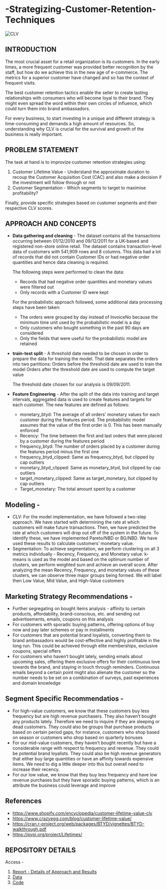 # -Strategizing-Customer-Retention-Techniques

![CLV](https://thumbor.forbes.com/thumbor/fit-in/1200x0/filters%3Aformat%28jpg%29/https%3A%2F%2Fblogs-images.forbes.com%2Fallbusiness%2Ffiles%2F2017%2F06%2Fcustomer-retention-1-1200x800.jpg)
## INTRODUCTION
The most crucial asset for a retail organization is its customers. In the early times, a more frequent customer was provided better recognition by the staff, but how do we achieve this in the new age of e-commerce. The metrics for a superior customer have changed and so has the context of frequent visits.

The best customer retention tactics enable the seller to create lasting relationships with consumers who will become loyal to their brand. They might even spread the word within their own circles of influence, which could turn them into brand ambassadors.

For every business, to start investing in a unique and different strategy is time-consuming and demands a high amount of resources. So, understanding why CLV is crucial for the survival and growth of the business is really important. 

## PROBLEM STATEMENT
The task at hand is to improvize customer retention strategies using:
1. Customer Lifetime Value - Understand the approximate duration to recoup the Customer Acquisition Cost (CAC)  and also make a decision if the investment will follow through or not 
2. Customer Segmentation - Which segments to target to maximise profitability?

Finally, provide specific strategies based on customer segments and their respective CLV scores.

## APPROACH AND CONCEPTS

* **Data gathering and cleaning** - The dataset contains all the transactions occurring between 01/12/2010 and 09/12/2011 for a UK-based and registered non-store online retail. The dataset contains transaction-level data of customers with 541,909 rows and 8 columns.
This data had a lot of records that did not contain Customer IDs or had negative order quantities and hence data cleaning is required.

  The following steps were performed to clean the data:
    * Records that had negative order quantities and monetary values were filtered out
    * Only records with a Customer ID were kept

  For the probabilistic approach followed, some additional data processing steps have been taken:
    * The orders were grouped by day instead of InvoiceNo because the minimum time unit used by the probabilistic model is a day
    * Only customers who bought something in the past 90 days are considered
    * Only the fields that were useful for the probabilistic model are retained

* **train-test split** - A threshold date needed to be chosen in order to prepare the data for training the model. That date separates the orders into two partitions:
Orders before the threshold date are used to train the model
Orders after the threshold date are used to compute the target value
  
  The threshold date chosen for our analysis is 09/09/2011.

* **Feature Engineering** - After the split of the data into training and target intervals, aggregated data is used to create features and targets for each customer.
The new features are defined as follows:
  * monetary_btyd: The average of all orders' monetary values for each customer during the features period. The probabilistic model assumes that the value of the first order is 0. This has been manually enforced
  * Recency: The time between the first and last orders that were placed by a customer during the features period
  * frequency_btyd: The number of orders placed by a customer during the features period minus the first one
  * frequency_btyd_clipped: Same as frequency_btyd, but clipped by cap outliers
  * monetary_btyd_clipped: Same as monetary_btyd, but clipped by cap outliers
  * target_monetary_clipped: Same as target_monetary, but clipped by cap outliers
  * Target_monetary: The total amount spent by a customer 

## **Modeling** - 
  * CLV: For the model implementation, we have followed a two-step approach. We have started with determining the rate at which customers will make future transactions. Then, we have predicted the rate at which customers will drop out off of the system in the future. To identify these, we have implemented Pareto/NBD or BG/NBD. We have used these results to calculate customers’ monetary value.
  * Segmentation: To achieve segmentation, we perform clustering on all 3 metrics individually - Recency, Frequency, and Monetary value. k-means is used as the model and based on the optimum number of clusters, we perform weighted sum and achieve an overall score. After analyzing the mean Recency, Frequency, and monetary values of these clusters, we can observe three major groups being formed. We will label then Low Value, Mid Value, and High-Value customers

## **Marketing Strategy Recommendations** - 
* Further segregating on bought items analysis - affinity to certain products, affordability, brand-conscious, etc. and sending out advertisements, emails, coupons on this analysis 
* For customers with sporadic buying patterns, offering options of buy now and pay later schemes or pay in installments 
* For customers that are potential brand loyalists, converting them to brand ambassadors would be cost-effective and highly profitable in the long run. This could be achieved through elite memberships, exclusive coupons, special offers
* For customers who haven’t bought lately, sending emails about upcoming sales, offering them exclusive offers for their continuous love towards the brand, and staying in touch through reminders. Continuous emails beyond a certain point might also alienate the customer so the number needs to be set on a combination of surveys, past experiences and domain knowledge


## **Segment Specific Recommendatios** - 
  * For high-value customers, we know that these customers buy less frequency but are high revenue purchasers. They also haven’t bought any products lately. Therefore we need to inquire if they are sleeping or dead customers. They could also be groups that purchase products based on certain period gaps, for instance, customers who shop based on season or customers who shop based on quarterly bonuses
  * For our mid-value customers, they haven’t bought recently but have a considerable range with respect to frequency and revenue. They could be potential brand loyalists. They could also be high revenue generators that either buy large quantities or have an affinity towards expensive items. We need to dig a little deeper into this but overall need to increase their recency. 
  * For our low value, we know that they buy less frequency and have low revenue purchases but they have sporadic buying patterns, which is an attribute the business could leverage and improve

## References
* https://www.shopify.com/encyclopedia/customer-lifetime-value-clv
* https://www.crazyegg.com/blog/customer-lifetime-value/
* https://cran.r-project.org/web/packages/BTYD/vignettes/BTYD-walkthrough.pdf
* https://pypi.org/project/Lifetimes/


## REPOSITORY DETAILS
Access -
1. [Report - Details of Approach and Results]()
2. [Data]()
3. [Code]()
